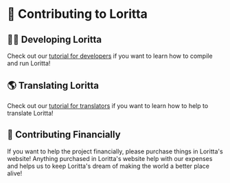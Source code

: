 # 💁 Contributing to Loritta

## 👩‍💻 Developing Loritta

Check out our [tutorial for developers](docs/DEVELOPERS.md) if you want to learn how to compile and run Loritta!

## 🌎 Translating Loritta

Check out our [tutorial for translators](docs/TRANSLATORS.md) if you want to learn how to help to translate Loritta!

## 💸 Contributing Financially

If you want to help the project financially, please purchase things in Loritta's website! Anything purchased in Loritta's website help with our expenses and helps us to keep Loritta's dream of making the world a better place alive!